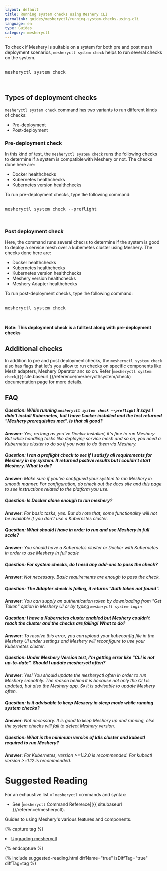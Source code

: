 ```yaml
---
layout: default
title: Running system checks using Meshery CLI
permalink: guides/mesheryctl/running-system-checks-using-cli
language: en
type: Guides
category: mesheryctl
---
```


To check if Meshery is suitable on a system for both pre and post mesh deployment scenarios, `mesheryctl system check` helps to run several checks on the system.

<pre class="codeblock-pre">
<div class="codeblock"><div class="clipboardjs">
mesheryctl system check

</div></div>
</pre>

## Types of deployment checks

`mesheryctl system check` command has two variants to run different kinds of checks:
 - Pre-deployment
 - Post-deployment

### Pre-deployment check

In this kind of test, the `mesheryctl system check` runs the following checks to determine if a system is compatible with Meshery or not. The checks done here are:
 - Docker healthchecks
 - Kubernetes healthchecks
 - Kubernetes version healthchecks

To run pre-deployment checks, type the following command:
<pre class="codeblock-pre">
<div class="codeblock"><div class="clipboardjs">
mesheryctl system check --preflight

</div></div>
</pre>

### Post deployment check

Here, the command runs several checks to determine if the system is good to deploy a service mesh over a kubernetes cluster using Meshery. The checks done here are:
 - Docker healthchecks
 - Kubernetes healthchecks
 - Kubernetes version healthchecks
 - Meshery version healthchecks
 - Meshery Adapter healthchecks

To run post-deployment checks, type the following command:
<pre class="codeblock-pre">
<div class="codeblock"><div class="clipboardjs">
mesheryctl system check

</div></div>
</pre>

**Note: This deployment check is a full test along with pre-deployment checks**

## Additional checks

In addition to pre and post deployment checks, the `mesheryctl system check` also has flags that let's you allow to run checks on specific components like Mesh adapters, Meshery Operator and so on. Refer [`mesheryctl system check`]({{ site.baseurl }}/reference/mesheryctl/system/check) documentation page for more details.

## FAQ

##### Question: While running `mesheryctl system check --preflight` it says I didn't install Kubernetes, but I have Docker installed and the test returned "Meshery prerequisites met". Is that all good?
**Answer**: _Yes, as long as you've Docker installed, it's fine to run Meshery. But while handling tasks like deploying service mesh and so on, you need a Kubernetes cluster to do so if you want to do them via Meshery._

##### Question: I ran a preflight check to see if I satisfy all requirements for Meshery in my system. It returned postive results but I couldn't start Meshery. What to do?
**Answer**: _Make sure if you've configured your system to run Meshery in smooth manner. For configuration, do check out the docs site and [this page](https://docs.meshery.io/installation/platforms) to see instructions related to the platform you use._

##### Question: Is Docker alone enough to run meshery?
**Answer**: _For basic tasks, yes. But do note that, some functionality will not be available if you don't use a Kubernetes cluster._

##### Question: What should I have in order to run and use Meshery in full scale?
**Answer**: _You should have a Kubernetes cluster or Docker with Kubernetes in order to use Meshery in full scale_

##### Question: For system checks, do I need any add-ons to pass the check?
**Answer**: _Not necessary. Basic requirements are enough to pass the check._

##### Question: The Adapter check is failing, it returns "Auth token not found". 
**Answer**: _You can supply an authentication token by downloading from "Get Token" option in Meshery UI or by typing `mesheryctl system login`_

##### Question: I have a Kubernetes cluster enabled but Meshery couldn't reach the cluster and the checks are failing! What to do?
**Answer**: _To resolve this error, you can upload your kubeconfig file in the Meshery UI under settings and Meshery will reconfigure to use your Kubernetes cluster._

##### Question: Under Meshery Version test, I'm getting error like "CLI is not up-to-date". Should I update mesheryctl often?
**Answer**: _Yes! You should update the mesheryctl often in order to run Meshery smoothly. The reason behind it is because not only the CLI is updated, but also the Meshery app. So it is advisable to update Meshery often._

##### Question: Is it advisable to keep Meshery in sleep mode while running system checks?
**Answer**: _Not necessary. It is good to keep Meshery up and running, else the system checks will fail to detect Meshery version._

##### Question: What is the minimum version of k8s cluster and kubectl required to run Meshery?
**Answer**: _For Kubernetes, version >=1.12.0 is recommended. For kubectl version >=1.12 is recommended._

# Suggested Reading

For an exhaustive list of `mesheryctl` commands and syntax:

- See [`mesheryctl` Command Reference]({{ site.baseurl }}/reference/mesheryctl).

Guides to using Meshery's various features and components.

{% capture tag %}

<li><a href="{{ site.baseurl }}/guides/upgrade#upgrading-meshery-cli">Upgrading mesheryctl</a></li>

{% endcapture %}

{% include suggested-reading.html diffName="true" isDiffTag="true" diffTag=tag %}
